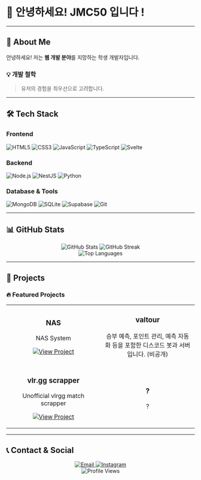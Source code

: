 # 👋 안녕하세요! JMC50 입니다 !

<!-- <div align="center">
  <img src="https://avatars.githubusercontent.com/u/81009441?v=4" alt="Profile" width="200" height="200" style="border-radius: 50%;"/>
  
  학생 개발자 JMC50 입니다.
  
  [![GitHub](https://img.shields.io/badge/GitHub-100000?style=for-the-badge&logo=github&logoColor=white)](https://github.com/JMC50)
</div> -->

---

## 📖 About Me

안녕하세요! 저는 **웹 개발 분야**를 지망하는 학생 개발자입니다.

### 💡 개발 철학
> 유저의 경험을 최우선으로 고려합니다.

---

## 🛠️ Tech Stack

### Frontend
![HTML5](https://img.shields.io/badge/HTML5-E34F26?style=for-the-badge&logo=html5&logoColor=white)
![CSS3](https://img.shields.io/badge/CSS3-1572B6?style=for-the-badge&logo=css3&logoColor=white)
![JavaScript](https://img.shields.io/badge/JavaScript-323330?style=for-the-badge&logo=javascript&logoColor=F7DF1E)
![TypeScript](https://img.shields.io/badge/TypeScript-007ACC?style=for-the-badge&logo=typescript&logoColor=white)
![Svelte](https://img.shields.io/badge/Svelte-4A4A55?style=for-the-badge&logo=svelte&logoColor=FF3E00)

### Backend
![Node.js](https://img.shields.io/badge/Node.js-43853D?style=for-the-badge&logo=node.js&logoColor=white)
![NestJS](https://img.shields.io/badge/NestJS-E0234E?style=for-the-badge&logo=nestjs&logoColor=white)
![Python](https://img.shields.io/badge/Python-3776AB?style=for-the-badge&logo=python&logoColor=white)

### Database & Tools
![MongoDB](https://img.shields.io/badge/MongoDB-4EA94B?style=for-the-badge&logo=mongodb&logoColor=white)
![SQLite](https://img.shields.io/badge/SQLite-07405E?style=for-the-badge&logo=sqlite&logoColor=white)
![Supabase](https://img.shields.io/badge/Supabase-3ECF8E?style=for-the-badge&logo=supabase&logoColor=white)
![Git](https://img.shields.io/badge/Git-F05032?style=for-the-badge&logo=git&logoColor=white)

---

## 📊 GitHub Stats

<div align="center">
  <img src="https://github-readme-stats.vercel.app/api?username=JMC50&show_icons=true&theme=radical" alt="GitHub Stats" />
  <img src="https://github-readme-streak-stats.herokuapp.com/?user=JMC50&theme=radical" alt="GitHub Streak" />
</div>

<div align="center">
  <img src="https://github-readme-stats.vercel.app/api/top-langs/?username=JMC50&layout=compact&theme=radical" alt="Top Languages" />
</div>

---

## 🚀 Projects

### 🔥 Featured Projects

<table>
  <tr>
    <td width="50%">
      <h3 align="center">NAS</h3>
      <p align="center">
        <a href="https://github.com/JMC50/nas" target="_blank"></a>
        <p align="center">
          NAS System
        </p>
        <p align="center">
          <a href="https://github.com/JMC50/nas" target="_blank">
            <img src="https://img.shields.io/badge/View%20Project-FF5722?style=for-the-badge&logo=todoist&logoColor=white" alt="View Project"/>
          </a>
        </p>
      </p>
    </td>
    <td width="50%">
      <h3 align="center">valtour</h3>
      <p align="center">
        <a href="https://github.com/JMC50/valtour" target="_blank">
        </a>
        <p align="center">
          승부 예측, 포인트 관리, 예측 자동화 등을 포함한 디스코드 봇과 서버입니다. (비공개)
        </p>
        <p align="center">
          <a href="https://github.com/JMC50/valtour" target="_blank">
            <!-- <img src="https://img.shields.io/badge/View%20Project-FF5722?style=for-the-badge&logo=todoist&logoColor=white" alt="View Project"/> -->
          </a>
        </p>
      </p>
    </td>
  </tr>
  <tr>
    <td width="50%">
      <h3 align="center">vlr.gg scrapper</h3>
      <p align="center">
        <a href="https://github.com/JMC50/vlrggapi" target="_blank"></a>
        <p align="center">
          Unofficial vlrgg match scrapper
        </p>
        <p align="center">
          <a href="https://github.com/JMC50/vlrggapi" target="_blank">
            <img src="https://img.shields.io/badge/View%20Project-FF5722?style=for-the-badge&logo=todoist&logoColor=white" alt="View Project"/>
          </a>
        </p>
      </p>
    </td>
    <td width="50%">
      <h3 align="center">?</h3>
      <p align="center">
        <a href="https://github.com/JMC50/" target="_blank"></a>
        <p align="center">
          ?
        </p>
        <p align="center">
          <a href="https://github.com/JMC50/" target="_blank">
            <!-- <img src="https://img.shields.io/badge/View%20Project-FF5722?style=for-the-badge&logo=todoist&logoColor=white" alt="View Project"/> -->
          </a>
        </p>
      </p>
    </td>
  </tr>
</table>

<!-- ---

## 🌟 Skills & Interests

### 💻 Programming Languages
- **Expert**: JS, TS
- **Intermediate**: PY 
- **Learning**: ??

### 🎨 Soft Skills
- [소프트 스킬 1]
- [소프트 스킬 2]
- [소프트 스킬 3]

### 🎯 Interests
- [관심 분야 1]
- [관심 분야 2]
- [관심 분야 3] -->

---

## 📞 Contact & Social

<div align="center">
  <a href="mailto:support@jmc50.kr">
    <img src="https://img.shields.io/badge/Gmail-D14836?style=for-the-badge&logo=gmail&logoColor=white" alt="Email"/>
  </a>
  <a href="https://instagram.com/jeongminchan50">
    <img src="https://img.shields.io/badge/Instagram-E4405F?style=for-the-badge&logo=instagram&logoColor=white" alt="Instagram"/>
  </a>
</div>

<!-- ---

## 🎵 Currently

<div align="center">
  <img src="https://spotify-github-profile.vercel.app/api/view?uid=[Spotify_User_ID]&cover_image=true&theme=novatorem&show_offline=false&background_color=121212&interchange=false&bar_color=53b14f&bar_color_cover=false" alt="Spotify"/>
</div> -->

<!-- ---

## 🎯 Goals for 2024

- [ 목표 대학 입학하기 ] [목표 1]
- [ React 공부 ] [목표 2]
- [ Next.JS 공부 ] [목표 3]

--- -->

<div align="center">
  <img src="https://komarev.com/ghpvc/?username=JMC50&style=flat-square&color=blue" alt="Profile Views"/>